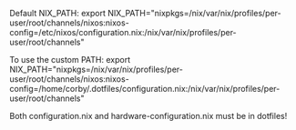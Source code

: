 Default NIX_PATH:
  export NIX_PATH="nixpkgs=/nix/var/nix/profiles/per-user/root/channels/nixos:nixos-config=/etc/nixos/configuration.nix:/nix/var/nix/profiles/per-user/root/channels"

To use the custom PATH:
  export NIX_PATH="nixpkgs=/nix/var/nix/profiles/per-user/root/channels/nixos:nixos-config=/home/corby/.dotfiles/configuration.nix:/nix/var/nix/profiles/per-user/root/channels"

Both configuration.nix and hardware-configuration.nix must be in dotfiles!

